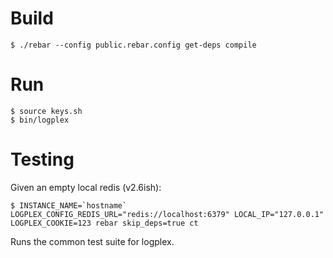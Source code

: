 # Build

    $ ./rebar --config public.rebar.config get-deps compile

# Run

    $ source keys.sh
    $ bin/logplex

# Testing

Given an empty local redis (v2.6ish):

    $ INSTANCE_NAME=`hostname` LOGPLEX_CONFIG_REDIS_URL="redis://localhost:6379" LOCAL_IP="127.0.0.1" LOGPLEX_COOKIE=123 rebar skip_deps=true ct

Runs the common test suite for logplex.
